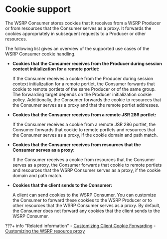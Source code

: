 # Cookie support

The WSRP Consumer stores cookies that it receives from a WSRP Producer or from resources that the Consumer serves as a proxy. It forwards the cookies appropriately in subsequent requests to a Producer or other resources.

The following list gives an overview of the supported use cases of the WSRP Consumer cookie handling.

-   **Cookies that the Consumer receives from the Producer during session context initialization for a remote portlet:**

    If the Consumer receives a cookie from the Producer during session context initialization for a remote portlet, the Consumer forwards that cookie to remote portlets of the same Producer or of the same group. The forwarding target depends on the Producer initialization cookie policy. Additionally, the Consumer forwards the cookie to resources that the Consumer serves as a proxy and that the remote portlet addresses.

-   **Cookies that the Consumer receives from a remote JSR 286 portlet:**

    If the Consumer receives a cookie from a remote JSR 286 portlet, the Consumer forwards that cookie to remote portlets and resources that the Consumer serves as a proxy, if the cookie domain and path match.

-   **Cookies that the Consumer receives from resources that the Consumer serves as a proxy:**

    If the Consumer receives a cookie from resources that the Consumer serves as a proxy, the Consumer forwards that cookie to remote portlets and resources that the WSRP Consumer serves as a proxy, if the cookie domain and path match.

-   **Cookies that the client sends to the Consumer:**

    A client can send cookies to the WSRP Consumer. You can customize the Consumer to forward these cookies to the WSRP Producer or to other resources that the WSRP Consumer serves as a proxy. By default, the Consumer does not forward any cookies that the client sends to the WSRP Consumer.



???+ info "Related information" 
    -   [Customizing Client Cookie Forwarding](../../../../../extend_dx/development_tools/wsrp/portal_wsrp_consumer/customizing_wsrp_cfg_consumer_portal/wsrpc_clnt_cook_frwrd.md)
    -   [Customizing the WSRP resource proxy](../../../../../extend_dx/portlets_development/usage/wsrp/configuration/portal_wsrp_consumer/customizing_wsrp_cfg_consumer_portal/customizing_wsrp_resource_proxy/wsrpt_cons_res_proxy.md)

